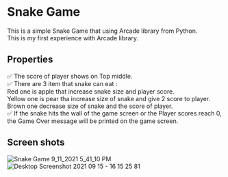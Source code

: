 # Snake Game
This is a simple Snake Game that using Arcade library from Python.\
This is my first experience with Arcade library.
## Properties
 ✅ The score of player shows on Top middle.\
 ✅ There are 3 item that snake can eat :\
   Red one is apple that increase snake size and player score.\
   Yellow one is pear tha increase size of snake and give 2 score to player.\
   Brown one decrease size of snake and the score of player.\
✅ If the snake hits the wall of the game screen or  the Player scores reach 0, the Game Over message will be printed on the game screen.
## Screen shots
![Snake Game 9_11_2021 5_41_10 PM](https://user-images.githubusercontent.com/88179607/132949403-8fccb7d9-91fb-4ada-a163-28302bf848a1.png)
![Desktop Screenshot 2021 09 15 - 16 15 25 81](https://user-images.githubusercontent.com/88179607/133429346-098434e2-a85f-4913-bfa6-3782e1643842.png)